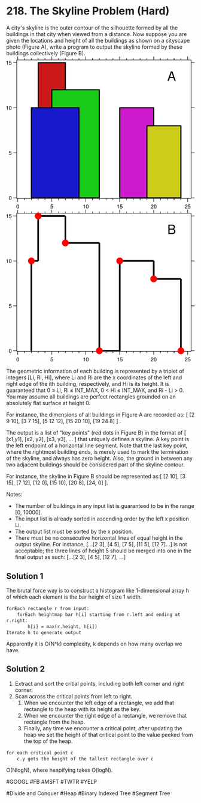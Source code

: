 # 218. The Skyline Problem (Hard)

A city's skyline is the outer contour of the silhouette formed by all the buildings in that city when viewed from a distance. Now suppose you are given the locations and height of all the buildings as shown on a cityscape photo (Figure A), write a program to output the skyline formed by these buildings collectively (Figure B).
![Figure A](skyline1.jpg) ![Figure B](skyline2.jpg)

The geometric information of each building is represented by a triplet of integers [Li, Ri, Hi], where Li and Ri are the x coordinates of the left and right edge of the ith building, respectively, and Hi is its height. It is guaranteed that 0 ≤ Li, Ri ≤ INT_MAX, 0 < Hi ≤ INT_MAX, and Ri - Li > 0. You may assume all buildings are perfect rectangles grounded on an absolutely flat surface at height 0.

For instance, the dimensions of all buildings in Figure A are recorded as: [ [2 9 10], [3 7 15], [5 12 12], [15 20 10], [19 24 8] ] .

The output is a list of "key points" (red dots in Figure B) in the format of [ [x1,y1], [x2, y2], [x3, y3], ... ] that uniquely defines a skyline. A key point is the left endpoint of a horizontal line segment. Note that the last key point, where the rightmost building ends, is merely used to mark the termination of the skyline, and always has zero height. Also, the ground in between any two adjacent buildings should be considered part of the skyline contour.

For instance, the skyline in Figure B should be represented as:[ [2 10], [3 15], [7 12], [12 0], [15 10], [20 8], [24, 0] ].

Notes:
- The number of buildings in any input list is guaranteed to be in the range [0, 10000].
- The input list is already sorted in ascending order by the left x position Li.
- The output list must be sorted by the x position.
- There must be no consecutive horizontal lines of equal height in the output skyline. For instance, [...[2 3], [4 5], [7 5], [11 5], [12 7]...] is not acceptable; the three lines of height 5 should be merged into one in the final output as such: [...[2 3], [4 5], [12 7], ...]

## Solution 1
The brutal force way is to construct a histogram like 1-dimensional array h of which each element is the bar height of size 1 width.
```
forEach rectangle r from input:
    forEach heightmap bar h[i] starting from r.left and ending at r.right:
        h[i] = max(r.height, h[i])
Iterate h to generate output 
```
Apparently it is O(N^k) complexity, k depends on how many overlap we have.

## Solution 2
1. Extract and sort the critial points, including both left corner and right corner.
2. Scan across the critical points from left to right. 
    1. When we encounter the left edge of a rectangle, we add that rectangle to the heap with its height as the key. 
    2. When we encounter the right edge of a rectangle, we remove that rectangle from the heap. 
    3. Finally, any time we encounter a critical point, after updating the heap we set the height of that critical point to the value peeked from the top of the heap. 
```
for each critical point c
    c.y gets the height of the tallest rectangle over c
```
O(NlogN), where heapifying takes O(logN).

#GOOGL #FB #MSFT #TWTR #YELP

#Divide and Conquer #Heap #Binary Indexed Tree #Segment Tree
